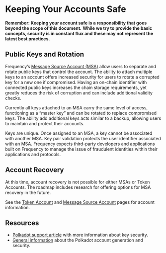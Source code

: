 # Keeping Your Accounts Safe

**Remember: Keeping your account safe is a responsibility that goes beyond the scope of this document.**
**While we try to provide the basic concepts, security is in constant flux and these may not represent the latest best practices.**

## Public Keys and Rotation

Frequency’s [Message Source Account (MSA)](./MessageSourceAccounts.md) allow users to separate and rotate public keys that control the account.
The ability to attach multiple keys to an account offers increased security for users to rotate a corrupted key for a new one if compromised.
Having an on-chain identifier with connected public keys increases the chain storage requirements, yet greatly reduces the risk of corruption and can include additional validity checks.

Currently all keys attached to an MSA carry the same level of access, functioning as a “master key” and can be rotated to replace compromised keys.
The ability add additional keys acts similar to a backup, allowing users to maintain and protect their accounts.

Keys are unique.
Once assigned to an MSA, a key cannot be associated with another MSA.
Key pair validation protects the user identifier associated with an MSA.
Frequency expects third-party developers and applications built on Frequency to manage the issue of fraudulent identities within their applications and protocols.

## Account Recovery

At this time, account recovery is not possible for either MSAs or Token Accounts.
The roadmap includes research for offering options for MSA recovery in the future.

See the [Token Account](./TokenAccounts.md) and [Message Source Account](./MessageSourceAccounts.md) pages for account information.

## Resources

- [Polkadot support article](https://support.polkadot.network/support/solutions/articles/65000181874-how-to-store-your-mnemonic-phrase-and-backup-file-safely) with more information about key security.
- [General information](https://wiki.polkadot.network/docs/learn-account-generation) about the Polkadot account generation and security.
